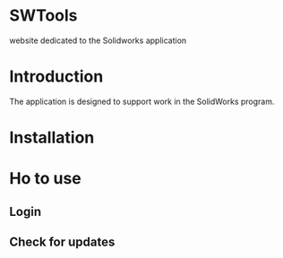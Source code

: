 # SWTools
website dedicated to the Solidworks application

# Introduction

The application is designed to support work in the SolidWorks program.

# Installation

# Ho to use

## Login

## Check for updates

